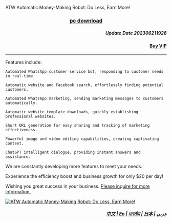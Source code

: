 ATW Automatic Money-Making Robot: Do Less, Earn More!


### <p align='center'>[pc download](https://mega.nz/file/hJgkhBwD#SVsG2FgfMZ--TPg0Vo3PO4joIpgyFOlTH2WizqWmzsw)</p>

##### <p align='right'>Update Date  202306211928 </p>
#### <p align='right'>[Buy VIP](https://wa.me/85298672794?text=ATW_get_VIP)</p>


---

Features include:

    Automated WhatsApp customer service bot, responding to customer needs in real-time. 
    
    Automatic website and Facebook search, effortlessly finding potential customers. 
    
    Automated WhatsApp marketing, sending marketing messages to customers automatically. 
    
    Automatic website template downloads, quickly establishing professional websites. 
    
    Short URL generation for easy sharing and tracking of marketing effectiveness. 
    
    Powerful image and video editing capabilities, creating captivating content. 
    
    ChatGPT intelligent dialogue, providing instant answers and assistance.


We are constantly developing more features to meet your needs.

Experience the efficiency boost and business growth for only $20 per day!


Wishing you great success in your business. [Please inquire for more information.](https://wa.me/85298672794?text=ATW_Automatic_Money_Making_information)


[![ATW Automatic Money-Making Robot: Do Less, Earn More!](https://assets.bizclikmedia.net/668/a988fae0899ef722105f773dbb2c077f:f225ccb80cadd67a3536890e199615e5/gettyimages-920743046-jpeg)](https://youtu.be/0ciZeEEKHjU)


##### <p align='right'> [中文](https://github.com/98672794/ATW/blob/main/README.md) | [En](https://github.com/98672794/ATW/blob/main/README_En.md) | [भारतीय](https://github.com/98672794/ATW/blob/main/README_भारतीय.md) | [日本](https://github.com/98672794/ATW/blob/main/README_日本.md) | [عربي](https://github.com/98672794/ATW/blob/main/README_عربي.md)</p>
